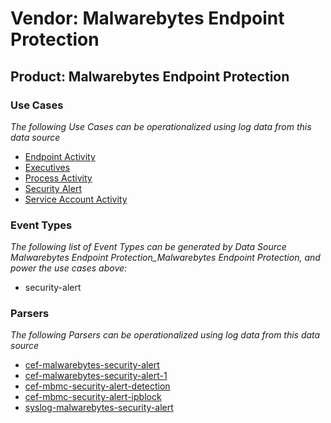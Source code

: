 Vendor: Malwarebytes Endpoint Protection
========================================
Product: Malwarebytes Endpoint Protection
-----------------------------------------

### Use Cases

_The following Use Cases can be operationalized using log data from this data source_

* [Endpoint Activity](../UseCases/usecase_endpoint_activity.md)
* [Executives](../UseCases/usecase_executives.md)
* [Process Activity](../UseCases/usecase_process_activity.md)
* [Security Alert](../UseCases/usecase_security_alert.md)
* [Service Account Activity](../UseCases/usecase_service_account_activity.md)


### Event Types

_The following list of Event Types can be generated by Data Source Malwarebytes Endpoint Protection_Malwarebytes Endpoint Protection, and power the use cases above:_

- security-alert


### Parsers

_The following Parsers can be operationalized using log data from this data source_

* [cef-malwarebytes-security-alert](../Parsers/parserContent_cef-malwarebytes-security-alert.md)
* [cef-malwarebytes-security-alert-1](../Parsers/parserContent_cef-malwarebytes-security-alert-1.md)
* [cef-mbmc-security-alert-detection](../Parsers/parserContent_cef-mbmc-security-alert-detection.md)
* [cef-mbmc-security-alert-ipblock](../Parsers/parserContent_cef-mbmc-security-alert-ipblock.md)
* [syslog-malwarebytes-security-alert](../Parsers/parserContent_syslog-malwarebytes-security-alert.md)
